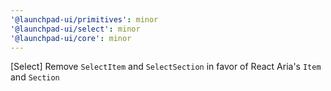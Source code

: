 ```yaml
---
'@launchpad-ui/primitives': minor
'@launchpad-ui/select': minor
'@launchpad-ui/core': minor
---
```


[Select] Remove `SelectItem` and `SelectSection` in favor of React Aria's `Item` and `Section`
